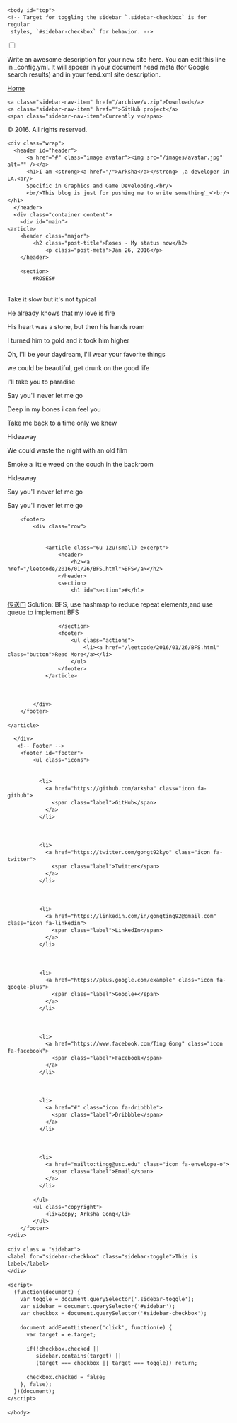 <!DOCTYPE html>
<html>
    <head>
      <title>Arksha's blog</title>
      <meta http-equiv="content-type" content="text/html; charset=utf-8" />
      <meta name="description" content="" />
      <meta name="keywords" content="" />
      <!--[if lte IE 8]><script src="css/ie/html5shiv.js"></script><![endif]-->
      <script src="/js/jquery.min.js"></script>
      <script src="/js/jquery.poptrox.min.js"></script>
      <script src="/js/skel.min.js"></script>
      <script src="/js/init.js"></script>
      <noscript>
        <link rel="stylesheet" href="/css/skel.css" />
        <link rel="stylesheet" href="/css/style.css" />
        <link rel="stylesheet" href="/css/style-xlarge.css" />
      </noscript>
      <!--[if lte IE 8]><link rel="stylesheet" href="/css/ie/v8.css" /><![endif]-->
    </head>

	<body id="top">
    <!-- Target for toggling the sidebar `.sidebar-checkbox` is for regular
     styles, `#sidebar-checkbox` for behavior. -->
<input type="checkbox" class="sidebar-checkbox" id="sidebar-checkbox">

<!-- Toggleable sidebar -->
<div class="sidebar" id="sidebar">
  <div class="sidebar-item">
    <p>Write an awesome description for your new site here. You can edit this line in _config.yml. It will appear in your document head meta (for Google search results) and in your feed.xml site description.
</p>
  </div>

  <nav class="sidebar-nav">
    <a class="sidebar-nav-item" href="/">Home</a>

    

    
    
      
    
      
    

    <a class="sidebar-nav-item" href="/archive/v.zip">Download</a>
    <a class="sidebar-nav-item" href="">GitHub project</a>
    <span class="sidebar-nav-item">Currently v</span>
  </nav>

  <div class="sidebar-item">
    <p>
      &copy; 2016. All rights reserved.
    </p>
  </div>
</div>
 
     
    <div class="wrap">
      <header id="header">
          <a href="#" class="image avatar"><img src="/images/avatar.jpg" alt="" /></a>
          <h1>I am <strong><a href="/">Arksha</a></strong> ,a developer in LA.<br/>
          Specific in Graphics and Game Developing.<br/>
          <br/>This blog is just for pushing me to write somethingˊ_>ˋ<br/></h1>
      </header>
      <div class="container content">
        <div id="main">
    <article>
        <header class="major">
            <h2 class="post-title">Roses - My status now</h2>
                <p class="post-meta">Jan 26, 2016</p>
        </header>

        <section>
            #ROSES#

</br>
Take it slow but it's not typical</br>

He already knows that my love is fire</br>

His heart was a stone, but then his hands roam</br>

I turned him to gold and it took him higher</br>

Oh, I'll be your daydream, I'll wear your favorite things</br>

we could be beautiful, get drunk on the good life</br>

I'll take you to paradise</br>

Say you'll never let me go</br>

Deep in my bones i can feel you</br>

Take me back to a time only we knew</br>

Hideaway</br>

We could waste the night with an old film</br>

Smoke a little weed on the couch in the backroom </br>

Hideaway</br>

Say you'll never let me go</br>

Say you'll never let me go</br>
        </section>
        
        <footer>
            <div class="row">
            
            
                <article class="6u 12u(small) excerpt">
                    <header>
                        <h2><a href="/leetcode/2016/01/26/BFS.html">BFS</a></h2>
                    </header>
                    <section>
                        <h1 id="section">#</h1>
<p><a href="https://leetcode.com/problems/word-ladder/">传送门</a>
 Solution: BFS, use hashmap to reduce repeat elements,and use queue to implement BFS</p>


                    </section>
                    <footer>
                        <ul class="actions">
                            <li><a href="/leetcode/2016/01/26/BFS.html" class="button">Read More</a></li>
                        </ul>
                    </footer>
                </article>
            
            
            
            </div>
        </footer>

    </article>

</div>

      </div>
       <!-- Footer -->
        <footer id="footer">
            <ul class="icons">

              
              <li>
                <a href="https://github.com/arksha" class="icon fa-github">
                  <span class="label">GitHub</span>
                </a>
              </li>
              

              
              <li>
                <a href="https://twitter.com/gongt92kyo" class="icon fa-twitter">
                  <span class="label">Twitter</span>
                </a>
              </li>
              

              
              <li>
                <a href="https://linkedin.com/in/gongting92@gmail.com" class="icon fa-linkedin">
                  <span class="label">LinkedIn</span>
                </a>
              </li>
              

              
              <li>
                <a href="https://plus.google.com/example" class="icon fa-google-plus">
                  <span class="label">Google+</span>
                </a>
              </li>
              

              
              <li>
                <a href="https://www.facebook.com/Ting Gong" class="icon fa-facebook">
                  <span class="label">Facebook</span>
                </a>
              </li>
              

              
              <li>
                <a href="#" class="icon fa-dribbble">
                  <span class="label">Dribbble</span>
                </a>
              </li>
              

              
              <li>
                <a href="mailto:tingg@usc.edu" class="icon fa-envelope-o">
                  <span class="label">Email</span>
                </a>
              </li>
              
            </ul>
            <ul class="copyright">
                <li>&copy; Arksha Gong</li>
            </ul>
        </footer>
    </div>

    <div class = "sidebar">
    <label for="sidebar-checkbox" class="sidebar-toggle">This is label</label> 
    </div>
 
    <script>
      (function(document) {
        var toggle = document.querySelector('.sidebar-toggle');
        var sidebar = document.querySelector('#sidebar');
        var checkbox = document.querySelector('#sidebar-checkbox');

        document.addEventListener('click', function(e) {
          var target = e.target;

          if(!checkbox.checked ||
             sidebar.contains(target) ||
             (target === checkbox || target === toggle)) return;

          checkbox.checked = false;
        }, false);
      })(document);
    </script>

	</body>
</html>
